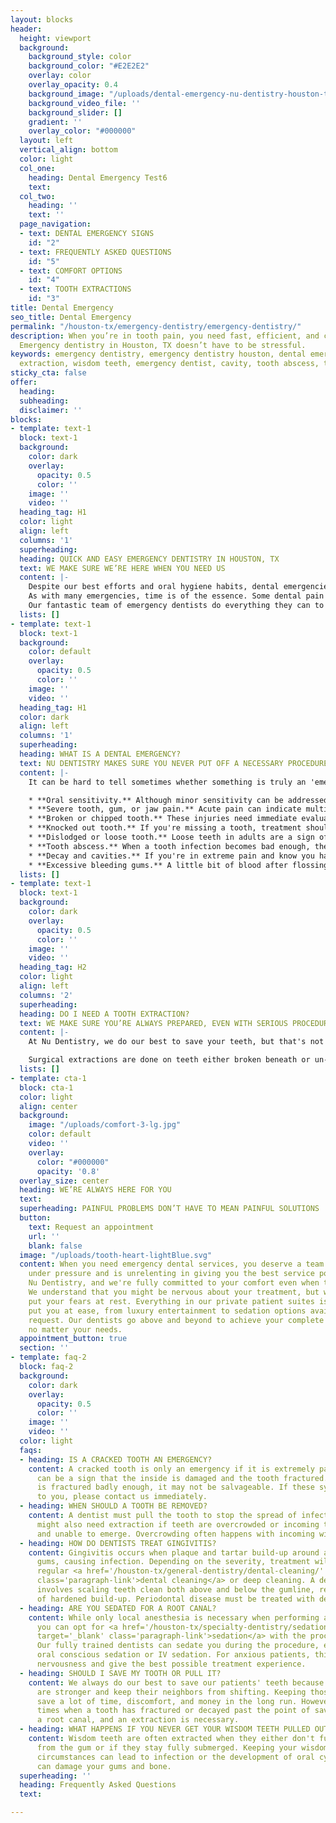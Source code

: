 ```yaml
---
layout: blocks
header:
  height: viewport
  background:
    background_style: color
    background_color: "#E2E2E2"
    overlay: color
    overlay_opacity: 0.4
    background_image: "/uploads/dental-emergency-nu-dentistry-houston-tx-hero.jpg"
    background_video_file: ''
    background_slider: []
    gradient: ''
    overlay_color: "#000000"
  layout: left
  vertical_align: bottom
  color: light
  col_one:
    heading: Dental Emergency Test6
    text: 
  col_two:
    heading: ''
    text: ''
  page_navigation:
  - text: DENTAL EMERGENCY SIGNS
    id: "2"
  - text: FREQUENTLY ASKED QUESTIONS
    id: "5"
  - text: COMFORT OPTIONS
    id: "4"
  - text: TOOTH EXTRACTIONS
    id: "3"
title: Dental Emergency
seo_title: Dental Emergency
permalink: "/houston-tx/emergency-dentistry/emergency-dentistry/"
description: When you’re in tooth pain, you need fast, efficient, and careful dentists.
  Emergency dentistry in Houston, TX doesn’t have to be stressful.
keywords: emergency dentistry, emergency dentistry houston, dental emergency, tooth
  extraction, wisdom teeth, emergency dentist, cavity, tooth abscess, tooth decay
sticky_cta: false
offer:
  heading: 
  subheading: 
  disclaimer: ''
blocks:
- template: text-1
  block: text-1
  background:
    color: dark
    overlay:
      opacity: 0.5
      color: ''
    image: ''
    video: ''
  heading_tag: H1
  color: light
  align: left
  columns: '1'
  superheading: 
  heading: QUICK AND EASY EMERGENCY DENTISTRY IN HOUSTON, TX
  text: WE MAKE SURE WE’RE HERE WHEN YOU NEED US
  content: |-
    Despite our best efforts and oral hygiene habits, dental emergencies can still happen when we least expect it. Teeth can become injured in an accident or from biting on hard objects. Fillings, crowns, or other devices might break or fall out. Teeth can become severely infected and put you at risk for serious health problems. If you're suffering from a dental injury or pain, give Nu Dentistry a call! Dental emergencies can be scary and painful, but we're here to alleviate both your pain and your anxiety. We offer efficient, first-rate dental service, putting your mind at ease every step of the way.
    As with many emergencies, time is of the essence. Some dental pain is severe and requires speedy medical attention to prevent further complications. We'll schedule your appointment right away, even on Saturday. We believe that you shouldn't have to wait for toothache relief. At Nu Dentistry, we make sure that our patients receive their emergency dental care within minutes of arriving, even with short or little notice.
    Our fantastic team of emergency dentists do everything they can to see you as quickly as possible. We can't stress enough that dental emergencies require swift action so that larger, more serious problems don't occur. We are a world-class dental specialty center prepared to treat your dental emergencies, whatever they may entail. Call us today at <a href='tel:+8329164144' title='Click to Call Us'>(832) 916-4144</a> for immediate service!
  lists: []
- template: text-1
  block: text-1
  background:
    color: default
    overlay:
      opacity: 0.5
      color: ''
    image: ''
    video: ''
  heading_tag: H1
  color: dark
  align: left
  columns: '1'
  superheading: 
  heading: WHAT IS A DENTAL EMERGENCY?
  text: NU DENTISTRY MAKES SURE YOU NEVER PUT OFF A NECESSARY PROCEDURE
  content: |-
    It can be hard to tell sometimes whether something is truly an 'emergency.' Do you need immediate treatment, or can it wait until you schedule an appointment? If you experience any of these symptoms, please call our office at <a href='tel:+8329164144' title='Click to Call Us'>(832) 916-4144</a>:

    * **Oral sensitivity.** Although minor sensitivity can be addressed at a regular appointment, a sudden onset of severe sensitivity may indicate infection.
    * **Severe tooth, gum, or jaw pain.** Acute pain can indicate multiple dental issues. Toothaches are a sign of infection, especially when accompanied by a fever, earache, or pressure.
    * **Broken or chipped tooth.** These injuries need immediate evaluation to keep from getting infected. Jagged teeth edges can also cause sores and abrasions in the mouth.
    * **Knocked out tooth.** If you're missing a tooth, treatment should be received as soon as possible. For the tooth's best chance of survival, gather as many pieces as possible and only pick up the tooth by the crown, never the root.
    * **Dislodged or loose tooth.** Loose teeth in adults are a sign of either tooth injury or infection.
    * **Tooth abscess.** When a tooth infection becomes bad enough, the tooth swells and develops a pocket of pus known as an abscess. They're very serious and can spread to other areas of your jaw, head, and neck if left untreated.
    * **Decay and cavities.** If you're in extreme pain and know you have tooth decay or a cavity, please call our office so we can halt or treat any possible infections.
    * **Excessive bleeding gums.** A little bit of blood after flossing or a dental exam is typical. It can be a sign of gingivitis or early <a href='/houston-tx/emergency-dentistry/gingivitis/' target='_blank' class='paragraph-link'>periodontal disease</a>. However, if the gums won't stop bleeding, this may indicate a severe injury or advanced gum disease.
  lists: []
- template: text-1
  block: text-1
  background:
    color: dark
    overlay:
      opacity: 0.5
      color: ''
    image: ''
    video: ''
  heading_tag: H2
  color: light
  align: left
  columns: '2'
  superheading: 
  heading: DO I NEED A TOOTH EXTRACTION?
  text: WE MAKE SURE YOU’RE ALWAYS PREPARED, EVEN WITH SERIOUS PROCEDURES
  content: |-
    At Nu Dentistry, we do our best to save your teeth, but that's not always possible. Sometimes a tooth has decayed too much or fractured too severely for repairs like fillings, root canals, and frequent deep cleanings to be an option. Other times, extra or crowded teeth block emerging teeth from coming out without ruining the alignment of your arch. During cases like these, the best option to protect the teeth and bone around it is to have the tooth extracted. There are two kinds of extractions: a simple extraction and a surgical extraction. Simple extractions are for teeth visible above the gum line, and they can be done by loosening the tooth with an elevator tool and removing it with forceps.

    Surgical extractions are done on teeth either broken beneath or un-emerged from the gums. This type requires an incision into the gums to entirely remove the submerged tooth. While this procedure may seem scary at first, our dentists make sure that your operation is virtually painless. We offer multiple anesthetic and sedation options, guaranteeing that you're always comfortable during your treatment. We offer many services, such as <a href='/houston-tx/restorative-dentistry/dental-implants/' target='_blank' class='paragraph-link'>implants</a>, dentures, and bridges, that can help fill the gap and restore your missing tooth. We want to make sure you're always happy with your smile.
  lists: []
- template: cta-1
  block: cta-1
  color: light
  align: center
  background:
    image: "/uploads/comfort-3-lg.jpg"
    color: default
    video: ''
    overlay:
      color: "#000000"
      opacity: '0.8'
  overlay_size: center
  heading: WE’RE ALWAYS HERE FOR YOU
  text: 
  superheading: PAINFUL PROBLEMS DON’T HAVE TO MEAN PAINFUL SOLUTIONS
  button:
    text: Request an appointment
    url: ''
    blank: false
  image: "/uploads/tooth-heart-lightBlue.svg"
  content: When you need emergency dental services, you deserve a team who stays calm
    under pressure and is unrelenting in giving you the best service possible. We're
    Nu Dentistry, and we're fully committed to your comfort even when times are tough.
    We understand that you might be nervous about your treatment, but we're here to
    put your fears at rest. Everything in our private patient suites is designed to
    put you at ease, from luxury entertainment to sedation options available upon
    request. Our dentists go above and beyond to achieve your complete dental satisfaction,
    no matter your needs.
  appointment_button: true
  section: ''
- template: faq-2
  block: faq-2
  background:
    color: dark
    overlay:
      opacity: 0.5
      color: ''
    image: ''
    video: ''
  color: light
  faqs:
  - heading: IS A CRACKED TOOTH AN EMERGENCY?
    content: A cracked tooth is only an emergency if it is extremely painful. Pain
      can be a sign that the inside is damaged and the tooth fractured. If a tooth
      is fractured badly enough, it may not be salvageable. If these symptoms apply
      to you, please contact us immediately.
  - heading: WHEN SHOULD A TOOTH BE REMOVED?
    content: A dentist must pull the tooth to stop the spread of infection. A tooth
      might also need extraction if teeth are overcrowded or incoming teeth are impacted
      and unable to emerge. Overcrowding often happens with incoming wisdom teeth.
  - heading: HOW DO DENTISTS TREAT GINGIVITIS?
    content: Gingivitis occurs when plaque and tartar build-up around and under the
      gums, causing infection. Depending on the severity, treatment will include a
      regular <a href='/houston-tx/general-dentistry/dental-cleaning/' target='_blank'
      class='paragraph-link'>dental cleaning</a> or deep cleaning. A deep cleaning
      involves scaling teeth clean both above and below the gumline, respectively,
      of hardened build-up. Periodontal disease must be treated with deep cleaning.
  - heading: ARE YOU SEDATED FOR A ROOT CANAL?
    content: While only local anesthesia is necessary when performing a root canal,
      you can opt for <a href='/houston-tx/specialty-dentistry/sedation-dentistry/'
      target='_blank' class='paragraph-link'>sedation</a> with the procedure on request.
      Our fully trained dentists can sedate you during the procedure, either with
      oral conscious sedation or IV sedation. For anxious patients, this can soothe
      nervousness and give the best possible treatment experience.
  - heading: SHOULD I SAVE MY TOOTH OR PULL IT?
    content: We always do our best to save our patients' teeth because natural teeth
      are stronger and keep their neighbors from shifting. Keeping those teeth will
      save a lot of time, discomfort, and money in the long run. However, there are
      times when a tooth has fractured or decayed past the point of saving, even with
      a root canal, and an extraction is necessary.
  - heading: WHAT HAPPENS IF YOU NEVER GET YOUR WISDOM TEETH PULLED OUT?
    content: Wisdom teeth are often extracted when they either don't fully emerge
      from the gum or if they stay fully submerged. Keeping your wisdom teeth in these
      circumstances can lead to infection or the development of oral cysts, which
      can damage your gums and bone.
  superheading: ''
  heading: Frequently Asked Questions
  text: 

---
```

